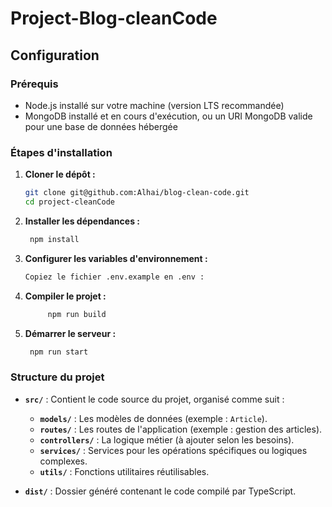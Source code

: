 # Project-Blog-cleanCode

## Configuration

### Prérequis

- Node.js installé sur votre machine (version LTS recommandée)
- MongoDB installé et en cours d'exécution, ou un URI MongoDB valide pour une base de données hébergée

### Étapes d'installation

1. **Cloner le dépôt :**

   ```bash
   git clone git@github.com:Alhai/blog-clean-code.git
   cd project-cleanCode

   ```

2. **Installer les dépendances :**

   ```bash
    npm install
   ```

3. **Configurer les variables d'environnement :**

   ```bash
   Copiez le fichier .env.example en .env :
   ```

4. **Compiler le projet :**

   ```bash
        npm run build
   ```

5. **Démarrer le serveur :**
   ```bash
    npm run start
   ```

### Structure du projet

- **`src/`** : Contient le code source du projet, organisé comme suit :

  - **`models/`** : Les modèles de données (exemple : `Article`).
  - **`routes/`** : Les routes de l'application (exemple : gestion des articles).
  - **`controllers/`** : La logique métier (à ajouter selon les besoins).
  - **`services/`** : Services pour les opérations spécifiques ou logiques complexes.
  - **`utils/`** : Fonctions utilitaires réutilisables.

- **`dist/`** : Dossier généré contenant le code compilé par TypeScript.
